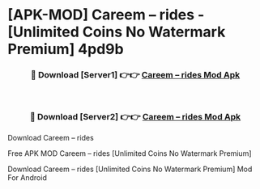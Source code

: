 # [APK-MOD] Careem – rides - [Unlimited Coins No Watermark Premium] 4pd9b



<div align="center">
<h3>🔴 Download [Server1] 👉👉 <a href="https://momento.my/?title=Careem_–_rides">Careem – rides Mod Apk</a></h3><br>

<h3>🔴 Download [Server2] 👉👉 <a href="https://momento.my/?title=Careem_–_rides">Careem – rides Mod Apk</a></h3>
</div>



Download Careem – rides 

Free APK MOD Careem – rides [Unlimited Coins No Watermark Premium]

Download Careem – rides [Unlimited Coins No Watermark Premium] Mod For Android
